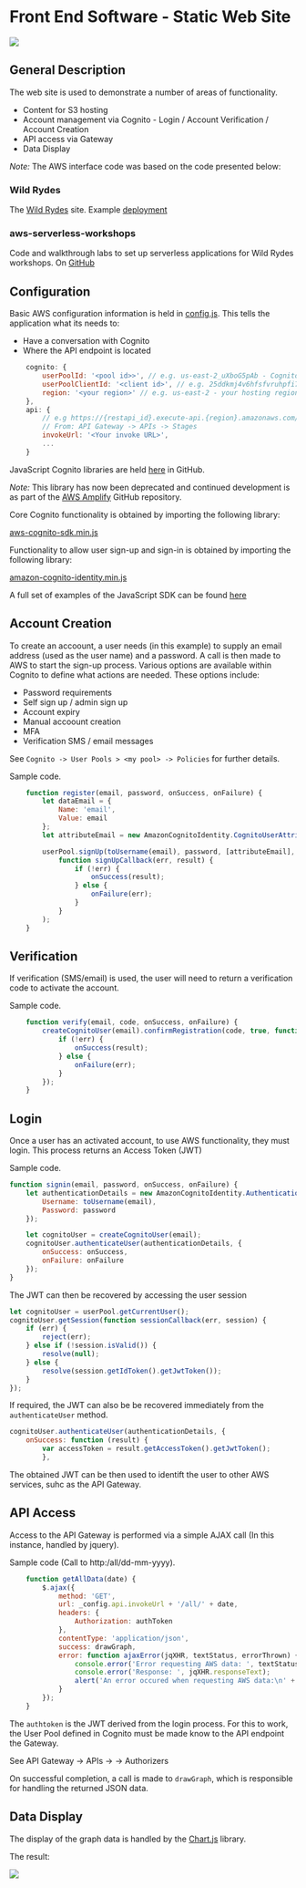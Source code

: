 # Front End Software - Static Web Site

<img src="../images/iot.png">

## General Description

The web site is used to demonstrate a number of areas of functionality.

* Content for S3 hosting
* Account management via Cognito - Login / Account Verification / Account Creation
* API access via Gateway
* Data Display

*Note:* The AWS interface code was based on the code presented below:

### Wild Rydes 

The [Wild Rydes](http://wildrydes.com) site. Example [deployment](https://medium.com/employbl/tutorial-for-building-a-web-application-with-amazon-s3-lambda-dynamodb-and-api-gateway-6d3ddf77f15a)

### aws-serverless-workshops

Code and walkthrough labs to set up serverless applications for Wild Rydes workshops. On [GitHub](https://github.com/aws-samples/aws-serverless-workshops)

## Configuration

Basic AWS configuration information is held in [config.js](../website/js/config.js).  This tells the application what its needs to:

* Have a conversation with Cognito
* Where the API endpoint is located

```javascript
    cognito: {
        userPoolId: '<pool id>>', // e.g. us-east-2_uXboG5pAb - Cognito -> User Pools
        userPoolClientId: '<client id>', // e.g. 25ddkmj4v6hfsfvruhpfi7n4hv - Cognito -> User Pools -> App clients
        region: '<your region>' // e.g. us-east-2 - your hosting region
    },
    api: {
        // e.g https://{restapi_id}.execute-api.{region}.amazonaws.com/{stage_name}/
        // From: API Gateway -> APIs -> Stages
        invokeUrl: '<Your invoke URL>',
        ...
    }
```

JavaScript Cognito libraries are held [here](https://github.com/amazon-archives/amazon-cognito-identity-js) in GitHub.

*Note:* This library has now been deprecated and continued development is as part of the [AWS Amplify](https://github.com/aws-amplify/amplify-js/tree/master/packages/amazon-cognito-identity-js) GitHub repository.

Core Cognito functionality is obtained by importing the following library:

[aws-cognito-sdk.min.js](https://github.com/amazon-archives/amazon-cognito-identity-js/tree/master/dist)

Functionality to allow user sign-up and sign-in is obtained by importing the following library:

[amazon-cognito-identity.min.js](https://github.com/amazon-archives/amazon-cognito-identity-js/tree/master/dist)

A full set of examples of the JavaScript SDK can be found [here](https://docs.aws.amazon.com/cognito/latest/developerguide/using-amazon-cognito-user-identity-pools-javascript-examples.html)


## Account Creation

To create an accoount, a user needs (in this example) to supply an email address (used as the user name) and a password.  A call is then made to AWS
to start the sign-up process.  Various options are available within Cognito to define what actions are needed.  These options include:

* Password requirements
* Self sign up / admin sign up
* Account expiry 
* Manual accoount creation
* MFA
* Verification SMS / email messages

See `Cognito -> User Pools > <my pool> -> Policies` for further details.

Sample code.

```javascript
    function register(email, password, onSuccess, onFailure) {
        let dataEmail = {
            Name: 'email',
            Value: email
        };
        let attributeEmail = new AmazonCognitoIdentity.CognitoUserAttribute(dataEmail);

        userPool.signUp(toUsername(email), password, [attributeEmail], null,
            function signUpCallback(err, result) {
                if (!err) {
                    onSuccess(result);
                } else {
                    onFailure(err);
                }
            }
        );
    }
```

## Verification

If verification (SMS/email) is used, the user will need to return a verification code to activate the account.

Sample code.

```javascript
    function verify(email, code, onSuccess, onFailure) {
        createCognitoUser(email).confirmRegistration(code, true, function confirmCallback(err, result) {
            if (!err) {
                onSuccess(result);
            } else {
                onFailure(err);
            }
        });
    }
```

## Login 

Once a user has an activated account, to use AWS functionality, they must login.  This process returns an Access Token (JWT)

Sample code.

```javascript
function signin(email, password, onSuccess, onFailure) {
    let authenticationDetails = new AmazonCognitoIdentity.AuthenticationDetails({
        Username: toUsername(email),
        Password: password
    });

    let cognitoUser = createCognitoUser(email);
    cognitoUser.authenticateUser(authenticationDetails, {
        onSuccess: onSuccess,
        onFailure: onFailure
    });
}
```
The JWT can then be recovered by accessing the user session
```javascript
let cognitoUser = userPool.getCurrentUser();
cognitoUser.getSession(function sessionCallback(err, session) {
    if (err) {
        reject(err);
    } else if (!session.isValid()) {
        resolve(null);
    } else {
        resolve(session.getIdToken().getJwtToken());
    }
});
```

If required, the JWT can also be be recovered immediately from the `authenticateUser` method.

```javascript
cognitoUser.authenticateUser(authenticationDetails, {
    onSuccess: function (result) {
        var accessToken = result.getAccessToken().getJwtToken();
        },
```

The obtained JWT can be then used to identift the user to other AWS services, suhc as the API Gateway.

## API Access

Access to the API Gateway is performed via a simple AJAX call (In this instance, handled by jquery).  

Sample code (Call to http:<endpoint>/all/dd-mm-yyyy).
```javascript
    function getAllData(date) {
        $.ajax({
            method: 'GET',
            url: _config.api.invokeUrl + '/all/' + date,
            headers: {
                Authorization: authToken
            },
            contentType: 'application/json',
            success: drawGraph,
            error: function ajaxError(jqXHR, textStatus, errorThrown) {
                console.error('Error requesting AWS data: ', textStatus, ', Details: ', errorThrown);
                console.error('Response: ', jqXHR.responseText);
                alert('An error occured when requesting AWS data:\n' + jqXHR.responseText);
            }
        });
    }
```
The `authtoken` is the JWT derived from the login process. For this to work, the User Pool defined in Cognito must be made know to the API endpoint the Gateway.
 
See API Gateway -> APIs -> <your api> -> Authorizers 

On successful completion, a call is made to `drawGraph`, which is responsible for handling the returned JSON data.  

## Data Display

The display of the graph data is handled by the [Chart.js](https://www.chartjs.org/) library. 

The result:

<img src="images/graph.png">
